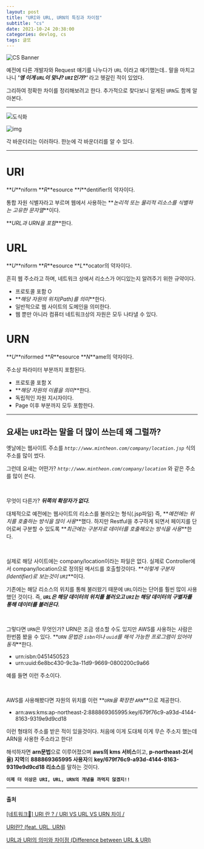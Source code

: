 ```yaml
---
layout: post
title: "URI와 URL, URN의 특징과 차이점"
subtitle: "cs"
date: 2021-10-24 20:38:00
categories: devlog, cs
tags: 글또
---
```

![CS Banner](https://tva1.sinaimg.cn/large/008i3skNgy1gvqn9h39vcj615o0g1gol02.jpg)

예전에 다른 개발자와 Request 얘기를 나누다가 `URL` 이라고 얘기했는데.. 말을 마치고 나니 **_'엥 이게 `URL`이 맞나? `URI`인가?'_** 라고 헷갈린 적이 있었다.

그리하여 정확한 차이를 정리해보려고 한다. 추가적으로 찾다보니 알게된 `URN`도 함께 알아본다.

---

![도식화](https://tva1.sinaimg.cn/large/008i3skNgy1gvqm8uosnwj60u00u03zq02.jpg)

![img](https://tva1.sinaimg.cn/large/008i3skNgy1gvqm98vtq7j60bj06m0sv02.jpg)

각 바운더리는 이러하다. 한눈에 각 바운더리를 알 수 있다.

---

# URI

**_U_**niform **_R_**esource **_I_**dentifier의 약자이다.

통합 자원 식별자라고 부르며 웹에서 사용하는 **_논리적 또는 물리적 리소스를 식별하는 고유한 문자열_**이다.

**_URL과 URN을 포함_**한다.

# URL

**_U_**niform **_R_**esource **_L_**ocator의 약자이다.

흔히 웹 주소라고 하며, 네트워크 상에서 리소스가 어디있는지 알려주기 위한 규약이다.

- 프로토콜 포함 O
- **_해당 자원의 위치(Path)를 의미_**한다.
- 일반적으로 웹 사이트의 도메인을 의미한다.
- 웹 뿐만 아니라 컴퓨터 네트워크상의 자원은 모두 나타낼 수 있다.

# URN

**_U_**niformed **_R_**esource **_N_**ame의 약자이다.

주소상 파라미터 부분까지 포함된다.

- 프로토콜 포함 X
- **_해당 자원의 이름을 의미_**한다.
- 독립적인 자원 지시자이다.
- Page 이후 부분까지 모두 포함한다.

---

## **요새는 `URI`라는 말을 더 많이 쓰는데 왜 그럴까?**

옛날에는 웹사이트 주소를 _`http://www.mintheon.com/company/location.jsp`_ 식의 주소를 많이 썼다.

그런데 요새는 어떤가? _`http://www.mintheon.com/company/location`_ 와 같은 주소를 많이 쓴다. 

<br/>

무엇이 다른가? **_뒤쪽의 확장자가 없다._**

대체적으로 예전에는 웹사이트의 리소스를 불러오는 형식(.jsp파일) 즉, **_예전에는 위치를 호출하는 방식을 많이 사용_**했다. 하지만 Restful을 추구하게 되면서 페이지를 단어로써 구분할 수 있도록 **_최근에는 구분자로 데이터를 호출해오는 방식을 사용_**한다.

<br/>

실제로 해당 사이트에는 company/location이라는 파일은 없다. 실제로 Controller에서 company/location으로 정의된 메서드를 호출할것이다. **_이렇게 구분자(Identifier)로 보는것이 `URI`_**이다.

기존에는 해당 리소스의 위치를 통해 불러왔기 때문에 `URL`이라는 단어를 훨씬 많이 사용했던 것이다. 즉, **_`URL`은 해당 데이터의 위치를 불러오고 `URI`는 해당 데이터의 구별자를 통해 데이터를 불러온다._**

<br/>

그렇다면 `URN`은 무엇인가? URN은 조금 생소할 수도 있지만 AWS를 사용하는 사람은 한번쯤 봤을 수 있다. **_`URN` 문법은 `isbn`이나 `uuid`를 해석 가능한 프로그램이 있어야 동작_**한다.

- urn:isbn:0451450523
- urn:uuid:6e8bc430-9c3a-11d9-9669-0800200c9a66

예를 들면 이런 주소이다. 

<br/>

AWS를 사용해봤다면 자원의 위치를 이런 **_`URN`을 확장한 `ARN`_**으로 제공한다.

- arn:aws:kms:ap-northeast-2:888869365995:key/679f76c9-a93d-4144-8163-9319e9d9cd18

이런 형태의 주소를 받은 적이 있을것이다. 처음에 이게 도대체 이게 무슨 주소지 했는데 ARN을 사용한 주소라고 한다!

해석하자면 **arn문법**으로 이루어졌으며 **aws의 kms 서비스**이고, **p-northeast-2(서울) 지역**의 **888869365995 사용자**의 **key/679f76c9-a93d-4144-8163-9319e9d9cd18 리소스**를 말하는 것이다.


**`이제 더 이상은 URI, URL, URN의 개념을 까먹지 않겠지!!`**

---

#### 출처

[[네트워크📶] URI 란 ? / URI VS URL VS URN 차이 /](https://programming119.tistory.com/194)

[URI란? (feat. URL, URN)](https://www.howdy-mj.me/network/what-is-uri/)

[URL과 URI의 의미와 차이점 (Difference between URL & URI)](https://blog.lael.be/post/61)
